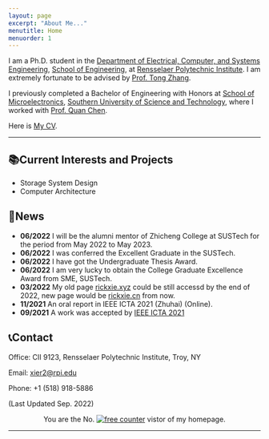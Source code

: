 ```yaml
---
layout: page
excerpt: "About Me..."
menutitle: Home
menuorder: 1
---
```

I am a Ph.D. student in the [Department of Electrical, Computer, and Systems Engineering](https://www.ecse.rpi.edu/), [School of Engineering](https://eng.rpi.edu/), at [Rensselaer Polytechnic Institute](https://www.rpi.edu/). I am extremely fortunate to be advised by [Prof. Tong Zhang](https://sites.ecse.rpi.edu/~tzhang/).

I previously completed a Bachelor of Engineering with Honors at [School of Microelectronics](https://sme.sustech.edu.cn/en/), [Southern University of Science and Technology](https://www.sustech.edu.cn/en/), where I worked with [Prof. Quan Chen](https://sme.sustech.edu.cn/en/index/teacher/neiye/id/40.html).

Here is [My CV](doc\xie_cv_display.pdf).

---

## 📚Current Interests and Projects

- Storage System Design
- Computer Architecture

## 📰News

* **06/2022** I will be the alumni mentor of Zhicheng College at SUSTech for the period from May 2022 to May 2023.
* **06/2022** I was conferred the Excellent Graduate in the SUSTech.
* **06/2022** I have got the Undergraduate Thesis Award.
* **06/2022** I am very lucky to obtain the College Graduate Excellence Award from SME, SUSTech.
* **03/2022** My old page [rickxie.xyz](https://rickxie.xyz) could be still accessd by the end of 2022, new page would be [rickxie.cn](https://rickxie.cn) from now.
* **11/2021** An oral report in IEEE ICTA 2021 (Zhuhai) (Online).
* **09/2021** A work was accepted by [IEEE ICTA 2021](http://www.ieee-icta.net/)

## 📞Contact

Office: CII 9123, Rensselaer Polytechnic Institute, Troy, NY

Email: [xier2@rpi.edu](mailto:xier2@rpi.edu)

Phone: +1 (518) 918-5886

(Last Updated Sep. 2022)

<div align=center>You are the No. <a href='https://www.counter12.com'><img src='https://www.counter12.com/img-Ay4w35cD6aCbb3Z4-22.gif' border='0' alt='free counter'></a> vistor of my homepage.<script type='text/javascript' src='https://www.counter12.com/ad.js?id=Ay4w35cD6aCbb3Z4'></script></div>

---

<!-- for rickxie.cn -->

<script type='text/javascript' id='clustrmaps' src='//cdn.clustrmaps.com/map_v2.js?cl=ffffff&w=300&t=n&d=3p-vIrt5cRJ99hVpVm3E0PmXHIg3YvSe4uSxEE5vp7Q'></script>
